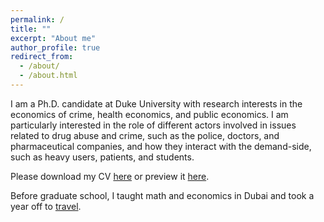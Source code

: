 ```yaml
---
permalink: /
title: ""
excerpt: "About me"
author_profile: true
redirect_from: 
  - /about/
  - /about.html
---
```


<meta name="google-site-verification" content="F1PA5O0lN6ADr5Cde5ABVSGNCeayniG2Il_SGyFGQjA" />

I am a Ph.D. candidate at Duke University with research interests in the economics of crime, health economics, and public economics. I am particularly interested in the role of different actors involved in issues related to drug abuse and crime, such as the police, doctors, and pharmaceutical companies, and how they interact with the demand-side, such as heavy users, patients, and students. 

Please download my CV [here](https://adamsoliman.github.io/files/AdamSolimanCV.pdf) or preview it [here](https://docs.google.com/viewer?url=https://adamsoliman.github.io/files/AdamSolimanCV.pdf).

Before graduate school, I taught math and economics in Dubai and took a year off to [travel](https://twitter.com/adamksoliman/status/1402014895214776331?s=20&t=kWelDx7GIkrv42lqRBRhfQ). 
